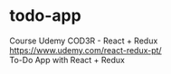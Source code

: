 # todo-app

Course Udemy COD3R - React + Redux <br />
https://www.udemy.com/react-redux-pt/ <br />
To-Do App with React + Redux
